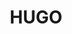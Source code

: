 ---
title: "HUGO"
description: "博客搭建"
slug: "HUGO"
image: "java_logo_640.jpg"
style:
    background: "#2a9d8f"
    color: "#fff"
---